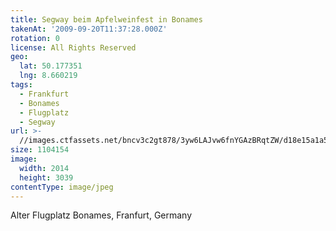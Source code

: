 ```yaml
---
title: Segway beim Apfelweinfest in Bonames
takenAt: '2009-09-20T11:37:28.000Z'
rotation: 0
license: All Rights Reserved
geo:
  lat: 50.177351
  lng: 8.660219
tags:
  - Frankfurt
  - Bonames
  - Flugplatz
  - Segway
url: >-
  //images.ctfassets.net/bncv3c2gt878/3yw6LAJvw6fnYGAzBRqtZW/d18e15a1a5a1a7786345ea01b0fb100e/segway-beim-apfelweinfest-in-bonames_4348073841_o
size: 1104154
image:
  width: 2014
  height: 3039
contentType: image/jpeg
---
```


Alter Flugplatz Bonames, Franfurt, Germany